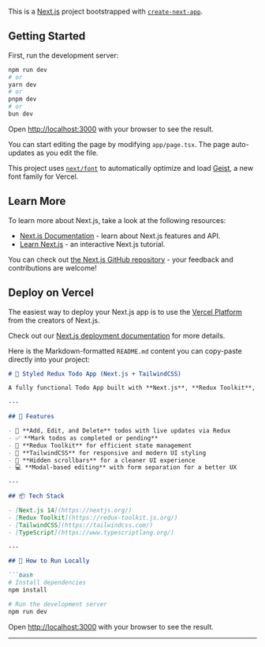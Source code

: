 This is a [Next.js](https://nextjs.org) project bootstrapped with [`create-next-app`](https://nextjs.org/docs/app/api-reference/cli/create-next-app).

## Getting Started

First, run the development server:

```bash
npm run dev
# or
yarn dev
# or
pnpm dev
# or
bun dev
```

Open [http://localhost:3000](http://localhost:3000) with your browser to see the result.

You can start editing the page by modifying `app/page.tsx`. The page auto-updates as you edit the file.

This project uses [`next/font`](https://nextjs.org/docs/app/building-your-application/optimizing/fonts) to automatically optimize and load [Geist](https://vercel.com/font), a new font family for Vercel.

## Learn More

To learn more about Next.js, take a look at the following resources:

- [Next.js Documentation](https://nextjs.org/docs) - learn about Next.js features and API.
- [Learn Next.js](https://nextjs.org/learn) - an interactive Next.js tutorial.

You can check out [the Next.js GitHub repository](https://github.com/vercel/next.js) - your feedback and contributions are welcome!

## Deploy on Vercel

The easiest way to deploy your Next.js app is to use the [Vercel Platform](https://vercel.com/new?utm_medium=default-template&filter=next.js&utm_source=create-next-app&utm_campaign=create-next-app-readme) from the creators of Next.js.

Check out our [Next.js deployment documentation](https://nextjs.org/docs/app/building-your-application/deploying) for more details.


Here is the Markdown-formatted `README.md` content you can copy-paste directly into your project:

````markdown
# 📝 Styled Redux Todo App (Next.js + TailwindCSS)

A fully functional Todo App built with **Next.js**, **Redux Toolkit**, and **TailwindCSS**, designed to provide a modern, responsive, and user-friendly task management experience.

---

## 🚀 Features

- 🔄 **Add, Edit, and Delete** todos with live updates via Redux
- ✅ **Mark todos as completed or pending**
- 🧠 **Redux Toolkit** for efficient state management
- 💅 **TailwindCSS** for responsive and modern UI styling
- 🧼 **Hidden scrollbars** for a cleaner UI experience
- 💻 **Modal-based editing** with form separation for a better UX

---

## 📦 Tech Stack

- [Next.js 14](https://nextjs.org/)
- [Redux Toolkit](https://redux-toolkit.js.org/)
- [TailwindCSS](https://tailwindcss.com/)
- [TypeScript](https://www.typescriptlang.org/)

---

## 🧪 How to Run Locally

```bash
# Install dependencies
npm install

# Run the development server
npm run dev
````

Open [http://localhost:3000](http://localhost:3000) with your browser to see the result.

---

<!-- ## 📂 Folder Structure

```
.
├── lib/
│   └── store/              # Redux store setup
│   └── features/todo/      # Todo slice with reducers
├── pages/
│   └── index.tsx           # Main TodoPage
├── styles/                 # Global styles (if any)
└── public/                 # Static files
```

--- -->

<!-- ## 📸 Screenshots

> *(Optional: Add screenshots or demo video link here)*

---

## 📄 License

This project is open source and available under the [MIT License](LICENSE).

```

Let me know if you want me to add a demo link, deploy instructions (like Vercel), or GitHub actions setup. -->
```
